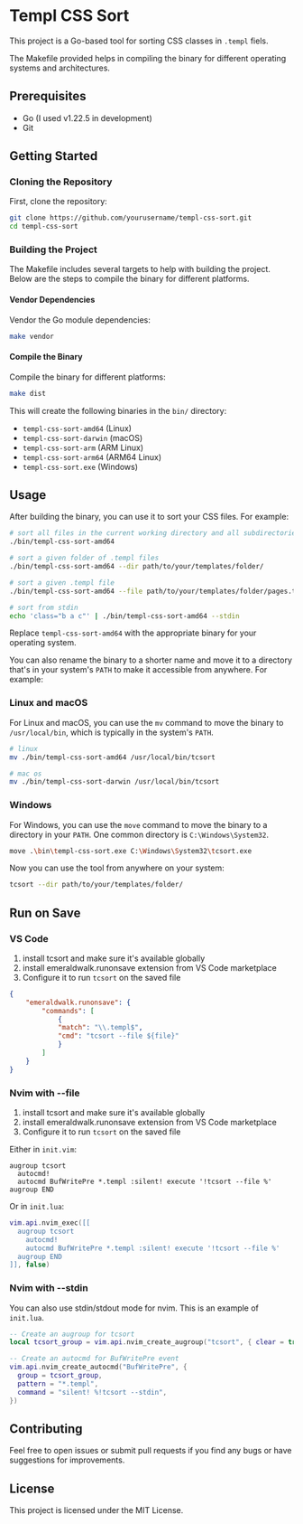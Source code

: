 # Templ CSS Sort

This project is a Go-based tool for sorting CSS classes in `.templ` fiels. 

The Makefile provided helps in compiling the binary for different operating systems and architectures.

## Prerequisites

- Go (I used v1.22.5 in development)
- Git

## Getting Started

### Cloning the Repository

First, clone the repository:

```sh
git clone https://github.com/yourusername/templ-css-sort.git
cd templ-css-sort
```

### Building the Project

The Makefile includes several targets to help with building the project. Below are the steps to compile the binary for different platforms.

#### Vendor Dependencies

Vendor the Go module dependencies:

```sh
make vendor
```

#### Compile the Binary

Compile the binary for different platforms:

```sh
make dist
```

This will create the following binaries in the `bin/` directory:

- `templ-css-sort-amd64` (Linux)
- `templ-css-sort-darwin` (macOS)
- `templ-css-sort-arm` (ARM Linux)
- `templ-css-sort-arm64` (ARM64 Linux)
- `templ-css-sort.exe` (Windows)

## Usage

After building the binary, you can use it to sort your CSS files. For example:

```sh
# sort all files in the current working directory and all subdirectories
./bin/templ-css-sort-amd64

# sort a given folder of .templ files
./bin/templ-css-sort-amd64 --dir path/to/your/templates/folder/

# sort a given .templ file
./bin/templ-css-sort-amd64 --file path/to/your/templates/folder/pages.templ

# sort from stdin
echo 'class="b a c"' | ./bin/templ-css-sort-amd64 --stdin
```

Replace `templ-css-sort-amd64` with the appropriate binary for your operating system.

You can also rename the binary to a shorter name and move it to a directory that's in your system's `PATH` to make it accessible from anywhere. For example:

### Linux and macOS

For Linux and macOS, you can use the `mv` command to move the binary to `/usr/local/bin`, which is typically in the system's `PATH`.

```sh
# linux
mv ./bin/templ-css-sort-amd64 /usr/local/bin/tcsort

# mac os
mv ./bin/templ-css-sort-darwin /usr/local/bin/tcsort
```

### Windows

For Windows, you can use the `move` command to move the binary to a directory in your `PATH`. One common directory is `C:\Windows\System32`.

```sh
move .\bin\templ-css-sort.exe C:\Windows\System32\tcsort.exe
```

Now you can use the tool from anywhere on your system:

```sh
tcsort --dir path/to/your/templates/folder/
```

## Run on Save

### VS Code

1. install tcsort and make sure it's available globally
2. install emeraldwalk.runonsave extension from VS Code marketplace
3. Configure it to run `tcsort` on the saved file

```json
{
    "emeraldwalk.runonsave": {
        "commands": [
            {
            "match": "\\.templ$",
            "cmd": "tcsort --file ${file}"
            }
        ]
    }
}
```

### Nvim with --file

1. install tcsort and make sure it's available globally
2. install emeraldwalk.runonsave extension from VS Code marketplace
3. Configure it to run `tcsort` on the saved file

Either in `init.vim`:

```
augroup tcsort
  autocmd!
  autocmd BufWritePre *.templ :silent! execute '!tcsort --file %'
augroup END
```

Or in `init.lua`:

```lua
vim.api.nvim_exec([[
  augroup tcsort
    autocmd!
    autocmd BufWritePre *.templ :silent! execute '!tcsort --file %'
  augroup END
]], false)
```

### Nvim with --stdin

You can also use stdin/stdout mode for nvim. This is an example of `init.lua`.

```lua
-- Create an augroup for tcsort
local tcsort_group = vim.api.nvim_create_augroup("tcsort", { clear = true })

-- Create an autocmd for BufWritePre event
vim.api.nvim_create_autocmd("BufWritePre", {
  group = tcsort_group,
  pattern = "*.templ",
  command = "silent! %!tcsort --stdin",
})
```

## Contributing

Feel free to open issues or submit pull requests if you find any bugs or have suggestions for improvements.

## License

This project is licensed under the MIT License.